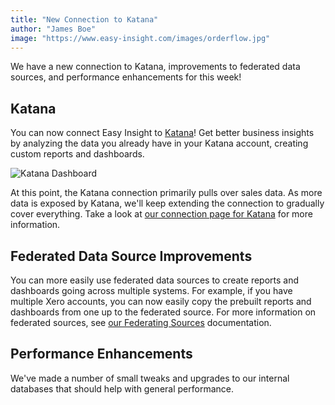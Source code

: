 ```yaml
---
title: "New Connection to Katana"
author: "James Boe"
image: "https://www.easy-insight.com/images/orderflow.jpg"
---
```


We have a new connection to Katana, improvements to federated data sources, and performance enhancements for this week!<!--more-->

<h2 class="productHeader">Katana</h2>

You can now connect Easy Insight to <a href="https://www.katanamrp.com">Katana</a>! Get better business insights by analyzing the data you already have in your Katana account, creating custom reports and dashboards.

<img style="max-width:1000px" class="img-fit-responsive" src="https://www.easy-insight.com/images/orderflow.png" alt="Katana Dashboard">

At this point, the Katana connection primarily pulls over sales data. As more data is exposed by Katana, we'll keep extending the connection to gradually cover everything. Take a look at <a href="https://www.easy-insight.com/solutions/katana.html">our connection page for Katana</a> for more information.

<h2 class="productHeader">Federated Data Source Improvements</h2>

You can more easily use federated data sources to create reports and dashboards going across multiple systems. For example, if you have multiple Xero accounts, you can now easily copy the prebuilt reports and dashboards from one up to the federated source. For more information on federated sources, see <a href="https://www.easy-insight.com/docs/data_sources/federating-sources.html">our Federating Sources</a> documentation. 

<h2 class="productHeader">Performance Enhancements</h2>

We've made a number of small tweaks and upgrades to our internal databases that should help with general performance.